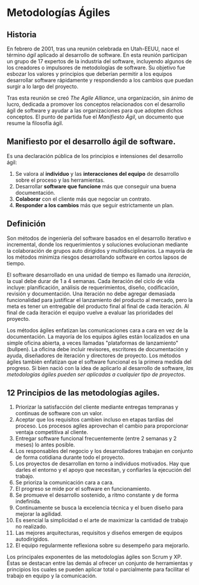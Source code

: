# Metodologías Ágiles

## Historia

En febrero de 2001, tras una reunión celebrada en Utah-EEUU, nace el término *ágil* aplicado al desarrollo de software. En esta reunión participan un grupo de 17 expertos de la industria del software, incluyendo algunos de los creadores o impulsores de metodologías de software. Su objetivo fue esbozar los valores y principios que deberían permitir a los equipos desarrollar software rápidamente y respondiendo a los cambios que puedan surgir a lo largo del proyecto.

Tras esta reunión se creó *The Agile Alliance*, una organización, sin ánimo de lucro, dedicada a promover los conceptos relacionados con el desarrollo ágil de software y ayudar a las organizaciones para que adopten dichos conceptos. El punto de partida fue el *Manifiesto Ágil*, un documento que resume la filosofía ágil.

## Manifiesto por el desarrollo ágil de software.
Es una declaración pública de los principios e intensiones del desarrollo ágil:

1. Se valora al **individuo** y las **interacciones del equipo** de desarrollo sobre el proceso y las herramientas.
2. Desarrollar **software que funcione** más que conseguir una buena documentación.
3. **Colaborar** con el cliente más que negociar un contrato.
4. **Responder a los cambios** más que seguir estrictamente un plan.

## Definición
Son métodos de ingeniería del software basados en el desarrollo iterativo e incremental, donde los requerimientos y soluciones evolucionan mediante la colaboración de grupos auto dirigidos y multidisciplinarios. La mayoría de los métodos minimiza riesgos desarrollando software en cortos lapsos de tiempo.

El software desarrollado en una unidad de tiempo es llamado una *iteración*, la cual debe durar de 1 a 4 semanas. Cada iteración del ciclo de vida incluye: planificación, análisis de requerimientos, diseño, codificación, revisión y documentación. Una iteración no debe agregar demasiada funcionalidad para justificar el lanzamiento del producto al mercado, pero la meta es tener un entregable del producto final al final de cada iteración. Al final de cada iteración el equipo vuelve a evaluar las prioridades del proyecto.

Los métodos ágiles enfatizan las comunicaciones cara a cara en vez de la documentación. La mayoría de los equipos ágiles están localizados en una simple oficina abierta, a veces llamadas "plataformas de lanzamiento" (bullpen). La oficina debe incluir revisores, escritores de documentación y ayuda, diseñadores de iteración y directores de proyecto. Los métodos ágiles también enfatizan que el software funcional es la primera medida del progreso. Si bien nació con la idea de aplicarlo al desarrollo de software, *las metodologías ágiles pueden ser aplicadas a cualquier tipo de proyectos*.

## 12 Principios de las metodologías agiles.
1. Priorizar la satisfacción del cliente mediante entregas tempranas y continuas de software con un valor.
2. Aceptar que los requisitos cambien incluso en etapas tardías del proceso. Los procesos agiles aprovechan el cambio para proporcionar ventaja competitiva al cliente.
3. Entregar software funcional frecuentemente (entre 2 semanas y 2 meses) lo antes posible.
4. Los responsables del negocio y los desarrolladores trabajan en conjunto de forma cotidiana durante todo el proyecto.
5. Los proyectos de desarrollan en torno a individuos motivados. Hay que darles el entorno y el apoyo que necesitan, y confiarles la ejecución del trabajo.
6. Se prioriza la comunicación cara a cara.
7. El progreso se mide por el software en funcionamiento.
8. Se promueve el desarrollo sostenido, a ritmo constante y de forma indefinida.
9. Continuamente se busca la excelencia técnica y el buen diseño para mejorar la agilidad.
10. Es esencial la simplicidad o el arte de maximizar la cantidad de trabajo no realizado.
11. Las mejores arquitecturas, requisitos y diseños emergen de equipos autodirigidos.
12. El equipo regularmente reflexiona sobre su desempeño para mejorarlo.

Los principales exponentes de las metodologías ágiles son Scrum y XP. Éstas se destacan entre las demás al ofrecer un conjunto de herramientas y principios los cuales se pueden aplicar total o parcialmente para facilitar el trabajo en equipo y la comunicación.
